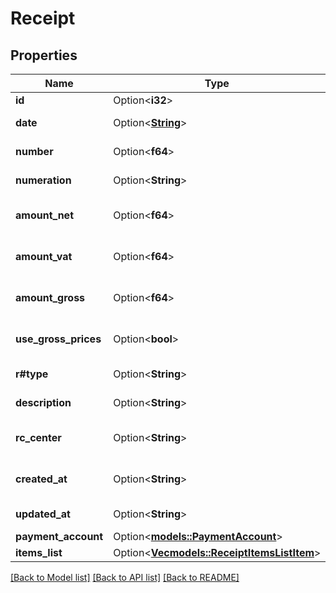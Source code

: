 # Receipt

## Properties

Name | Type | Description | Notes
------------ | ------------- | ------------- | -------------
**id** | Option<**i32**> | Receipt id | [optional]
**date** | Option<[**String**](string.md)> | Receipt date | [optional]
**number** | Option<**f64**> | Receipt number | [optional]
**numeration** | Option<**String**> | Receipt numeration | [optional]
**amount_net** | Option<**f64**> | Receipt total net amount | [optional]
**amount_vat** | Option<**f64**> | Receipt total vat amount | [optional]
**amount_gross** | Option<**f64**> | Receipt total gross amount | [optional]
**use_gross_prices** | Option<**bool**> | Receipt uses gross prices | [optional]
**r#type** | Option<**String**> | Receipt type | [optional]
**description** | Option<**String**> | Receipt description | [optional]
**rc_center** | Option<**String**> | Receipt revenue center | [optional]
**created_at** | Option<**String**> | Receipt creation date | [optional]
**updated_at** | Option<**String**> | Receipt last update date | [optional]
**payment_account** | Option<[**models::PaymentAccount**](PaymentAccount.md)> |  | [optional]
**items_list** | Option<[**Vec<models::ReceiptItemsListItem>**](ReceiptItemsListItem.md)> |  | [optional]

[[Back to Model list]](../README.md#documentation-for-models) [[Back to API list]](../README.md#documentation-for-api-endpoints) [[Back to README]](../README.md)


